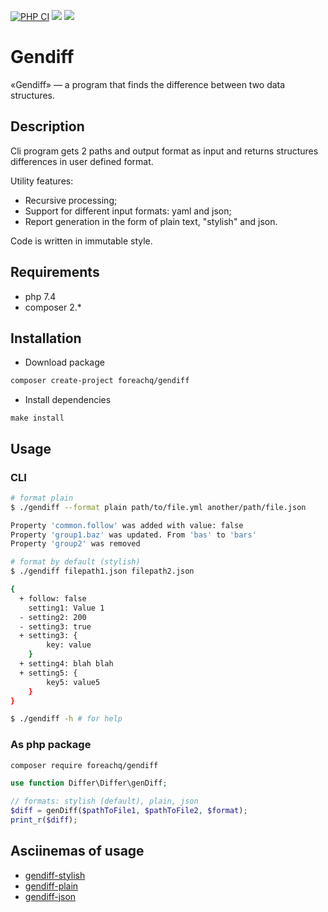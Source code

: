 [![PHP CI](https://github.com/ForeachQ/gendiff/actions/workflows/php-ci.yml/badge.svg)](https://github.com/ForeachQ/gendiff/actions/workflows/php-ci.yml)
<a href="https://codeclimate.com/github/ForeachQ/gendiff/maintainability"><img src="https://api.codeclimate.com/v1/badges/a176cc0a7d5d5cd1aaf3/maintainability" /></a>
<a href="https://codeclimate.com/github/ForeachQ/gendiff/test_coverage"><img src="https://api.codeclimate.com/v1/badges/a176cc0a7d5d5cd1aaf3/test_coverage" /></a>

# Gendiff

«Gendiff» — a program that finds the difference between two data structures.

## Description

Cli program gets 2 paths and output format as input and returns structures differences in user defined format.

Utility features:
- Recursive processing;
- Support for different input formats: yaml and json;
- Report generation in the form of plain text, "stylish" and json.

Code is written in immutable style.
## Requirements

- php 7.4
- composer 2.*

## Installation

- Download package

```bash
composer create-project foreachq/gendiff
```

- Install dependencies

```
make install
```

## Usage

### CLI
```bash
# format plain
$ ./gendiff --format plain path/to/file.yml another/path/file.json

Property 'common.follow' was added with value: false
Property 'group1.baz' was updated. From 'bas' to 'bars'
Property 'group2' was removed

# format by default (stylish)
$ ./gendiff filepath1.json filepath2.json

{
  + follow: false
    setting1: Value 1
  - setting2: 200
  - setting3: true
  + setting3: {
        key: value
    }
  + setting4: blah blah
  + setting5: {
        key5: value5
    }
}

$ ./gendiff -h # for help
```

### As php package
```bash
composer require foreachq/gendiff
```
```php
use function Differ\Differ\genDiff;

// formats: stylish (default), plain, json
$diff = genDiff($pathToFile1, $pathToFile2, $format);
print_r($diff);
```

## Asciinemas of usage

- [gendiff-stylish](https://asciinema.org/a/469671)
- [gendiff-plain](https://asciinema.org/a/469672)
- [gendiff-json](https://asciinema.org/a/469673)
